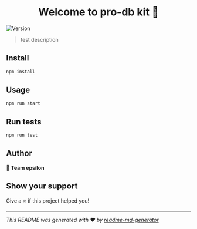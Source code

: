 <h1 align="center">Welcome to pro-db kit 👋</h1>
<p>
  <img alt="Version" src="https://img.shields.io/badge/version-0.1.0-blue.svg?cacheSeconds=2592000" />
</p>

> test description

## Install

```sh
npm install
```

## Usage

```sh
npm run start
```

## Run tests

```sh
npm run test
```

## Author

👤 **Team epsilon**

## Show your support

Give a ⭐️ if this project helped you!

---

_This README was generated with ❤️ by [readme-md-generator](https://github.com/kefranabg/readme-md-generator)_
